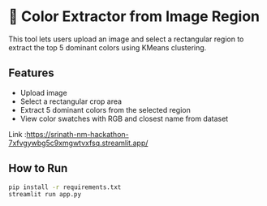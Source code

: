 # 🎨 Color Extractor from Image Region

This tool lets users upload an image and select a rectangular region to extract the top 5 dominant colors using KMeans clustering.

## Features

- Upload image
- Select a rectangular crop area
- Extract 5 dominant colors from the selected region
- View color swatches with RGB and closest name from dataset

Link :https://srinath-nm-hackathon-7xfvgywbg5c9xmgwtvxfsq.streamlit.app/

## How to Run

```bash
pip install -r requirements.txt
streamlit run app.py
